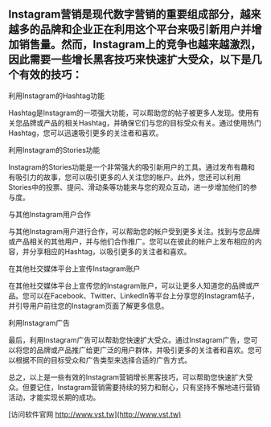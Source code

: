 ## **Instagram营销是现代数字营销的重要组成部分，越来越多的品牌和企业正在利用这个平台来吸引新用户并增加销售量。然而，Instagram上的竞争也越来越激烈，因此需要一些增长黑客技巧来快速扩大受众，以下是几个有效的技巧：**

利用Instagram的Hashtag功能

Hashtag是Instagram的一项强大功能，可以帮助您的帖子被更多人发现。使用有关您品牌或产品的相关Hashtag，并确保它们与您的目标受众有关。通过使用热门Hashtag，您可以迅速吸引更多的关注者和喜欢。

利用Instagram的Stories功能

Instagram的Stories功能是一个非常强大的吸引新用户的工具。通过发布有趣和有吸引力的故事，您可以吸引更多的人关注您的帐户。此外，您还可以利用Stories中的投票、提问、滑动条等功能来与您的观众互动，进一步增加他们的参与度。

与其他Instagram用户合作

与其他Instagram用户进行合作，可以帮助您的帐户受到更多关注。找到与您品牌或产品相关的其他用户，并与他们合作推广。您可以在彼此的帐户上发布相应的内容，并分享相应的Hashtag，以吸引更多的关注者和喜欢。

在其他社交媒体平台上宣传Instagram账户

在其他社交媒体平台上宣传您的Instagram账户，可以让更多人知道您的品牌或产品。您可以在Facebook、Twitter、LinkedIn等平台上分享您的Instagram帖子，并引导用户前往您的Instagram页面了解更多信息。

利用Instagram广告

最后，利用Instagram广告可以帮助您快速扩大受众。通过Instagram广告，您可以将您的品牌或产品推广给更广泛的用户群体，并吸引更多的关注者和喜欢。您可以根据不同的目标受众和广告类型来选择合适的广告方式。

总之，以上是一些有效的Instagram营销增长黑客技巧，可以帮助您快速扩大受众。但要记住，Instagram营销需要持续的努力和耐心，只有坚持不懈地进行营销活动，才能实现长期的成功。


[访问软件官网 http://www.vst.tw](http://www.vst.tw)
